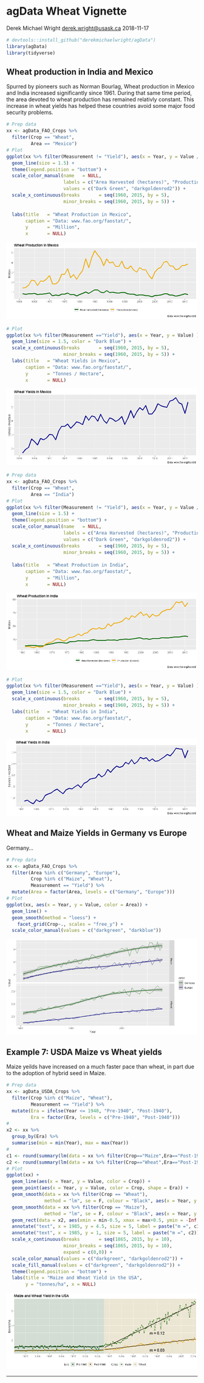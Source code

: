 agData Wheat Vignette
================
Derek Michael Wright <derek.wright@usask.ca>
2018-11-17

``` r
# devtools::install_github("derekmichaelwright/agData")
library(agData)
library(tidyverse)
```

## Wheat production in India and Mexico

Spurred by pioneers such as Norman Bourlag, Wheat production in Mexico
and India increased significantly since 1961. During that same time
period, the area devoted to wheat production has remained relativly
constant. This increase in wheat yields has helped these countries avoid
some major food security problems.

``` r
# Prep data
xx <- agData_FAO_Crops %>% 
  filter(Crop == "Wheat", 
         Area == "Mexico")
# Plot
ggplot(xx %>% filter(Measurement != "Yield"), aes(x = Year, y = Value / 1000000, color = Measurement)) +
  geom_line(size = 1.5) +
  theme(legend.position = "bottom") +
  scale_color_manual(name   = NULL,
                     labels = c("Area Harvested (hectares)", "Production (tonnes)"),
                     values = c("Dark Green", "darkgoldenrod2")) +
  scale_x_continuous(breaks       = seq(1960, 2015, by = 5),
                     minor_breaks = seq(1960, 2015, by = 5)) +
  
  labs(title   = "Wheat Production in Mexico",
       caption = "Data: www.fao.org/faostat/",
       y       = "Million",
       x       = NULL)
```

![](agDataVignette_Wheat_files/figure-gfm/unnamed-chunk-2-1.png)<!-- -->

``` r
# Plot
ggplot(xx %>% filter(Measurement =="Yield"), aes(x = Year, y = Value) ) +
  geom_line(size = 1.5, color = "Dark Blue") +
  scale_x_continuous(breaks       = seq(1960, 2015, by = 5),
                     minor_breaks = seq(1960, 2015, by = 5)) +
  labs(title   = "Wheat Yields in Mexico",
       caption = "Data: www.fao.org/faostat/",
       y       = "Tonnes / Hectare", 
       x       = NULL)
```

![](agDataVignette_Wheat_files/figure-gfm/unnamed-chunk-2-2.png)<!-- -->

``` r
# Prep data
xx <- agData_FAO_Crops %>% 
  filter(Crop == "Wheat", 
         Area == "India")
# Plot
ggplot(xx %>% filter(Measurement != "Yield"), aes(x = Year, y = Value / 1000000, color = Measurement)) +
  geom_line(size = 1.5) +
  theme(legend.position = "bottom") +
  scale_color_manual(name   = NULL,
                     labels = c("Area Harvested (hectares)", "Production (tonnes)"),
                     values = c("Dark Green", "darkgoldenrod2")) +
  scale_x_continuous(breaks       = seq(1960, 2015, by = 5),
                     minor_breaks = seq(1960, 2015, by = 5)) +
  
  labs(title   = "Wheat Production in India",
       caption = "Data: www.fao.org/faostat/",
       y       = "Million",
       x       = NULL)
```

![](agDataVignette_Wheat_files/figure-gfm/unnamed-chunk-2-3.png)<!-- -->

``` r
# Plot
ggplot(xx %>% filter(Measurement =="Yield"), aes(x = Year, y = Value) ) +
  geom_line(size = 1.5, color = "Dark Blue") +
  scale_x_continuous(breaks       = seq(1960, 2015, by = 5),
                     minor_breaks = seq(1960, 2015, by = 5)) +
  labs(title   = "Wheat Yields in India",
       caption = "Data: www.fao.org/faostat/",
       y       = "Tonnes / Hectare", 
       x       = NULL)
```

![](agDataVignette_Wheat_files/figure-gfm/unnamed-chunk-2-4.png)<!-- -->

## Wheat and Maize Yields in Germany vs Europe

Germany…

``` r
# Prep data
xx <- agData_FAO_Crops %>% 
  filter(Area %in% c("Germany", "Europe"),
         Crop %in% c("Maize", "Wheat"),
         Measurement == "Yield") %>%
  mutate(Area = factor(Area, levels = c("Germany", "Europe")))
# Plot
ggplot(xx, aes(x = Year, y = Value, color = Area)) +
  geom_line() +
  geom_smooth(method = "loess") +
    facet_grid(Crop~., scales = "free_y") + 
  scale_color_manual(values = c("darkgreen", "darkblue"))
```

![](agDataVignette_Wheat_files/figure-gfm/unnamed-chunk-3-1.png)<!-- -->

## Example 7: USDA Maize vs Wheat yields

Maize yeilds have increased on a much faster pace than wheat, in part
due to the adoption of hybrid seed in Maize.

``` r
# Prep data
xx <- agData_USDA_Crops %>%
  filter(Crop %in% c("Maize", "Wheat"),
         Measurement == "Yield") %>%
  mutate(Era = ifelse(Year <= 1940, "Pre-1940", "Post-1940"),
         Era = factor(Era, levels = c("Pre-1940", "Post-1940")))
# 
x2 <- xx %>% 
  group_by(Era) %>% 
  summarise(min = min(Year), max = max(Year))
#
c1 <- round(summary(lm(data = xx %>% filter(Crop=="Maize",Era=="Post-1940"), Value~Year))$coefficients[2], 2)
c2 <- round(summary(lm(data = xx %>% filter(Crop=="Wheat",Era=="Post-1940"), Value~Year))$coefficients[2], 2)
# Plot
ggplot(xx) +
  geom_line(aes(x = Year, y = Value, color = Crop)) +
  geom_point(aes(x = Year, y = Value, color = Crop, shape = Era)) +
  geom_smooth(data = xx %>% filter(Crop == "Wheat"),
              method = "lm", se = F, colour = "Black", aes(x = Year, y = Value, group = Era)) +
  geom_smooth(data = xx %>% filter(Crop == "Maize"),
              method = "lm", se = F, colour = "Black", aes(x = Year, y = Value, group = Era)) +
  geom_rect(data = x2, aes(xmin = min-0.5, xmax = max+0.5, ymin = -Inf, ymax = Inf, fill = Era), alpha = 0.1) +
  annotate("text", x = 1985, y = 4.5, size = 5, label = paste("m =", c1)) +
  annotate("text", x = 1985, y = 1, size = 5, label = paste("m =", c2)) +
  scale_x_continuous(breaks       = seq(1865, 2015, by = 10),
                     minor_breaks = seq(1865, 2015, by = 10),
                     expand = c(0,0)) +
  scale_color_manual(values = c("darkgreen", "darkgoldenrod2")) +
  scale_fill_manual(values = c("darkgreen", "darkgoldenrod2")) +
  theme(legend.position = "bottom") +
  labs(title = "Maize and Wheat Yield in the USA",
       y = "tonnes/ha", x = NULL)
```

![](agDataVignette_Wheat_files/figure-gfm/unnamed-chunk-4-1.png)<!-- -->

-----

